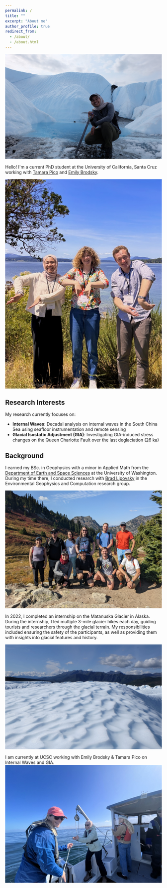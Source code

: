 ```yaml
---
permalink: /
title: ""
excerpt: "About me"
author_profile: true
redirect_from: 
  - /about/
  - /about.html
---
```


![Image of me crouched down with an ice axe on the Matanuska Glacier](images/mat1.JPG)

Hello! I'm a current PhD student at the University of California, Santa Cruz working with [Tamara Pico](https://tamarapico.github.io/) and [Emily Brodsky](https://seismo.sites.ucsc.edu/emily-brodsky/). 

![Image of Pico Group, 2025](images/98AE865F-1546-4392-9319-59487DC347BB_1_105_c.jpeg)

## Research Interests

My research currently focuses on:

- **Internal Waves**: Decadal analysis on internal waves in the South China Sea using seafloor instrumentation and remote sensing
- **Glacial Isostatic Adjustment (GIA)**: Investigating GIA-induced stress changes on the Queen Charlotte Fault over the last deglaciation (26 ka)

## Background

I earned my BSc. in Geophysics with a minor in Applied Math from the [Department of Earth and Space Sciences](https://www.ess.washington.edu/) at the University of Washington. During my time there, I conducted research with [Brad Lipovsky](https://bradlipovsky.github.io/) in the Environmental Geophysics and Computation research group.

![Image of the Environmental Geophysics and Computation research group, 2023](images/epic-group.JPG)

In 2022, I completed an internship on the Matanuska Glacier in Alaska. During the internship, I led multiple 3-mile glacier hikes each day, guiding tourists and researchers through the glacial terrain. My responsibilities included ensuring the safety of the participants, as well as providing them with insights into glacial features and history.

![Image of a section of the Matanuska Glacier](images/DSCF6029.jpg)

I am currently at UCSC working with Emily Brodsky & Tamara Pico on Internal Waves and GIA. 
![Image of collecting CTD measurements](images/59150904-EF29-4E34-90D9-91956925E27B_1_105_c.jpeg)


